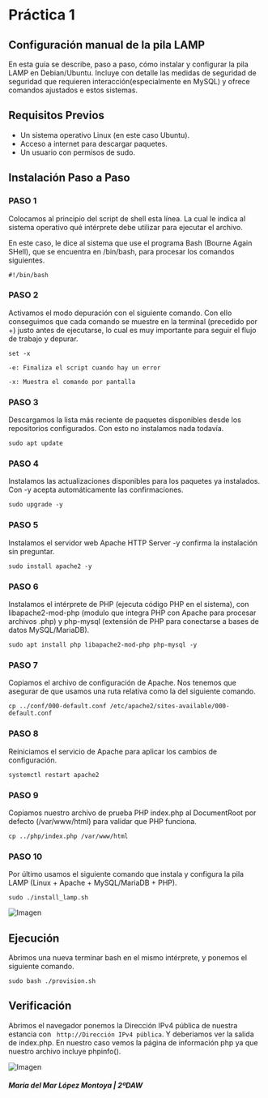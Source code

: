 # Práctica 1

## Configuración manual de la pila LAMP
En esta guía se describe, paso a paso, cómo instalar y configurar la pila LAMP en Debian/Ubuntu. Incluye con detalle las medidas de seguridad de seguridad que requieren interacción(especialmente en MySQL) y ofrece comandos ajustados e estos sistemas.

## Requisitos Previos
- Un sistema operativo Linux (en este caso Ubuntu).
- Acceso a internet para descargar paquetes.
- Un usuario con permisos de sudo.

## Instalación Paso a Paso

### PASO 1
Colocamos al principio del script de shell esta línea. La cual le indica al sistema operativo qué intérprete debe utilizar para ejecutar el archivo.

En este caso, le dice al sistema que use el programa Bash (Bourne Again SHell), que se encuentra en /bin/bash, para procesar los comandos siguientes.

```
#!/bin/bash 
```

### PASO 2
Activamos el modo depuración con el siguiente comando. Con ello conseguimos que cada comando se muestre en la terminal (precedido por +) justo antes de ejecutarse, lo cual es muy importante para seguir el flujo de trabajo y depurar.

```
set -x 
```
```
-e: Finaliza el script cuando hay un error
```
```
-x: Muestra el comando por pantalla
```
### PASO 3
Descargamos la lista más reciente de paquetes disponibles desde los repositorios configurados. Con esto no instalamos nada todavía.

```
sudo apt update
```
### PASO 4
Instalamos las actualizaciones disponibles para los paquetes ya instalados. Con -y acepta automáticamente las confirmaciones.

```
sudo upgrade -y
```
### PASO 5
Instalamos el servidor web Apache HTTP Server -y confirma la instalación sin preguntar.

```
sudo install apache2 -y
```
### PASO 6
Instalamos el intérprete de PHP (ejecuta código PHP en el sistema), con libapache2-mod-php (modulo que integra PHP con Apache para procesar archivos .php) y php-mysql (extensión de PHP para conectarse a bases de datos MySQL/MariaDB).

```
sudo apt install php libapache2-mod-php php-mysql -y
```
### PASO 7
Copiamos el archivo de configuración de Apache. Nos tenemos que asegurar de que usamos una ruta relativa como la del siguiente comando.

```
cp ../conf/000-default.conf /etc/apache2/sites-available/000-default.conf

```
### PASO 8
Reiniciamos el servicio de Apache para aplicar los cambios de configuración.

```
systemctl restart apache2
```
### PASO 9
Copiamos nuestro archivo de prueba PHP index.php al DocumentRoot por defecto (/var/www/html) para validar que PHP funciona.

```
cp ../php/index.php /var/www/html
```
### PASO 10 
Por último usamos el siguiente comando que instala y configura la pila LAMP (Linux + Apache + MySQL/MariaDB + PHP).  
```
sudo ./install_lamp.sh
```

![Imagen](practica1/img/1.png) 
## Ejecución
Abrimos una nueva terminar bash en el mismo intérprete, y ponemos el siguiente comando.

```
sudo bash ./provision.sh
```

## Verificación 
Abrimos el navegador ponemos la Dirección IPv4 pública de nuestra estancia con ``` http://Dirección IPv4 pública```. Y deberiamos ver la salida de index.php. En nuestro caso vemos la página de información php ya que nuestro archivo incluye phpinfo().  

![Imagen](practica1/img/2.png)
  
    
##### María del Mar López Montoya | 2ºDAW


